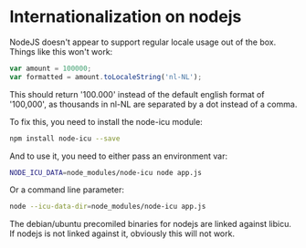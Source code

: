 # Internationalization on nodejs

NodeJS doesn't appear to support regular locale usage out of the box. 
Things like this won't work:

```javascript
var amount = 100000;
var formatted = amount.toLocaleString('nl-NL');
```

This should return '100.000' instead of the default english format of '100,000',
as thousands in nl-NL are separated by a dot instead of a comma.

To fix this, you need to install the node-icu module:
```bash
npm install node-icu --save
```

And to use it, you need to either pass an environment var:
```bash
NODE_ICU_DATA=node_modules/node-icu node app.js
```

Or a command line parameter:
```bash
node --icu-data-dir=node_modules/node-icu app.js
```

The debian/ubuntu precomiled binaries for nodejs are linked against libicu. If nodejs
is not linked against it, obviously this will not work.
